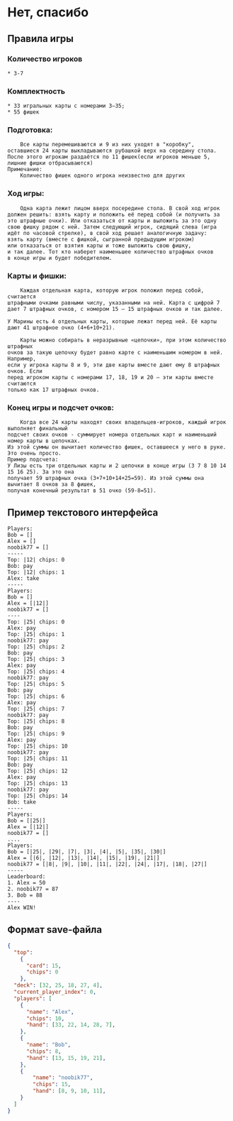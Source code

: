 # Нет, спасибо
## Правила игры
### Количество игроков
    * 3-7
### Комплектность
    * 33 игральных карты с номерами 3–35;
    * 55 фишек

### Подготовка:
        Все карты перемешиваются и 9 из них уходят в "коробку",
    оставшиеся 24 карты выкладываются рубашкой верх на середину стола. 
    После этого игрокам раздаётся по 11 фишек(если игроков меньше 5,
    лишние фишки отбрасываются)
    Примечание:
        Количество фишек одного игрока неизвестно для других

### Ход игры:
        Одна карта лежит лицом вверх посередине стола. В свой ход игрок 
    должен решить: взять карту и положить её перед собой (и получить за 
    это штрафные очки). Или отказаться от карты и выложить за это одну 
    свою фишку рядом с ней. Затем следующий игрок, сидящий слева (игра 
    идёт по часовой стрелке), в свой ход решает аналогичную задачу: 
    взять карту (вместе с фишкой, сыгранной предыдущим игроком) 
    или отказаться от взятия карты и тоже выложить свою фишку, 
    и так далее. Тот кто наберет наименьшее количество штрафных очков 
    в конце игры и будет победителем.

### Карты и фишки:
        Каждая отдельная карта, которую игрок положил перед собой, считается 
    штрафными очками равными числу, указанными на ней. Карта с цифрой 7 
    дает 7 штрафных очков, с номером 15 – 15 штрафных очков и так далее.
 
    У Марины есть 4 отдельных карты, которые лежат перед ней. Её карты дают 41 штрафное очко (4+6+10+21).
 
        Карты можно собирать в неразрывные «цепочки», при этом количество штрафных 
    очков за такую цепочку будет равно карте с наименьшим номером в ней. Например, 
    если у игрока карты 8 и 9, эти две карты вместе дают ему 8 штрафных очков. Если 
    перед игроком карты с номерами 17, 18, 19 и 20 – эти карты вместе считаются 
    только как 17 штрафных очков.

### Конец игры и подсчет очков:
        Когда все 24 карты находят своих владельцев-игроков, каждый игрок выполняет финальный
    подсчет своих очков - суммирует номера отдельных карт и наименьший номер карты в цепочках. 
    Из этой суммы он вычитает количество фишек, оставшееся у него в руке. Это очень просто.
    Пример подсчета:
    У Лизы есть три отдельных карты и 2 цепочки в конце игры (3 7 8 10 14 15 16 25). За это она 
    получает 59 штрафных очка (3+7+10+14+25=59). Из этой суммы она вычитает 8 очков за 8 фишек, 
    получая конечный результат в 51 очко (59-8=51).

## Пример текстового интерфейса

```
Players:
Bob = []
Alex = []
noobik77 = []
-----
Top: |12| chips: 0
Bob: pay 
Top: |12| chips: 1
Alex: take
-----
Players:
Bob = []
Alex = [|12|]
noobik77 = []
----
Top: |25| chips: 0
Alex: pay
Top: |25| chips: 1
noobik77: pay
Top: |25| chips: 2
Bob: pay
Top: |25| chips: 3
Alex: pay
Top: |25| chips: 4
noobik77: pay
Top: |25| chips: 5
Bob: pay
Top: |25| chips: 6
Alex: pay
Top: |25| chips: 7
noobik77: pay
Top: |25| chips: 8
Bob: pay
Top: |25| chips: 9
Alex: pay
Top: |25| chips: 10
noobik77: pay
Top: |25| chips: 11
Bob: pay
Top: |25| chips: 12
Alex: pay
Top: |25| chips: 13
noobik77: pay
Top: |25| chips: 14
Bob: take
-----
Players:
Bob = [|25|]
Alex = [|12|]
noobik77 = []
....
Players:
Bob = [|25|, |29|, |7|, |3|, |4|, |5|, |35|, |30|]
Alex = [|6|, |12|, |13|, |14|, |15|, |19|, |21|]
noobik77 = [|8|, |9|, |10|, |11|, |22|, |24|, |17|, |18|, |27|]
-----
Leaderboard:
1. Alex = 50
2. noobik77 = 87
3. Bob = 88
----
Alex WIN!
```
## Формат save-файла
```json
{
  "top": 
    {
      "card": 15, 
      "chips": 0
    },
  "deck": [32, 25, 18, 27, 4],
  "current_player_index": 0,
  "players": [
    {
      "name": "Alex",
      "chips": 10,
      "hand": [33, 22, 14, 28, 7],
    },
    {
      "name": "Bob",
      "chips": 8,
      "hand": [13, 15, 19, 21],
    },
    {
        "name": "noobik77",
        "chips": 15,
        "hand": [8, 9, 10, 11],
    }
  ]
}
```


